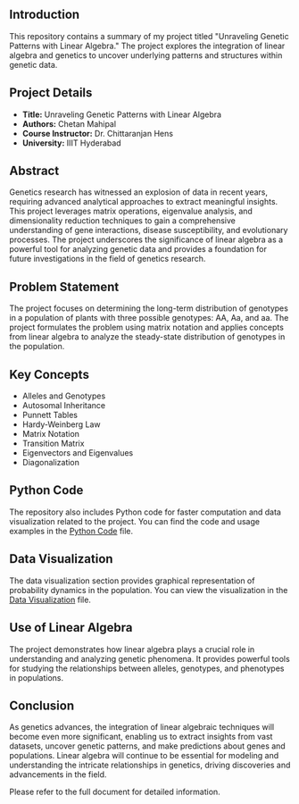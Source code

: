 ## Introduction
This repository contains a summary of my project titled "Unraveling Genetic Patterns with Linear Algebra." The project explores the integration of linear algebra and genetics to uncover underlying patterns and structures within genetic data.

## Project Details
- **Title:** Unraveling Genetic Patterns with Linear Algebra
- **Authors:** Chetan Mahipal
- **Course Instructor:** Dr. Chittaranjan Hens
- **University:** IIIT Hyderabad

## Abstract
Genetics research has witnessed an explosion of data in recent years, requiring advanced analytical approaches to extract meaningful insights. This project leverages matrix operations, eigenvalue analysis, and dimensionality reduction techniques to gain a comprehensive understanding of gene interactions, disease susceptibility, and evolutionary processes. The project underscores the significance of linear algebra as a powerful tool for analyzing genetic data and provides a foundation for future investigations in the field of genetics research.

## Problem Statement
The project focuses on determining the long-term distribution of genotypes in a population of plants with three possible genotypes: AA, Aa, and aa. The project formulates the problem using matrix notation and applies concepts from linear algebra to analyze the steady-state distribution of genotypes in the population.

## Key Concepts
- Alleles and Genotypes
- Autosomal Inheritance
- Punnett Tables
- Hardy-Weinberg Law
- Matrix Notation
- Transition Matrix
- Eigenvectors and Eigenvalues
- Diagonalization

## Python Code
The repository also includes Python code for faster computation and data visualization related to the project. You can find the code and usage examples in the [Python Code](link-to-code-file) file.

## Data Visualization
The data visualization section provides graphical representation of probability dynamics in the population. You can view the visualization in the [Data Visualization](link-to-visualization-file) file.

## Use of Linear Algebra
The project demonstrates how linear algebra plays a crucial role in understanding and analyzing genetic phenomena. It provides powerful tools for studying the relationships between alleles, genotypes, and phenotypes in populations.

## Conclusion
As genetics advances, the integration of linear algebraic techniques will become even more significant, enabling us to extract insights from vast datasets, uncover genetic patterns, and make predictions about genes and populations. Linear algebra will continue to be essential for modeling and understanding the intricate relationships in genetics, driving discoveries and advancements in the field.

Please refer to the full document for detailed information.

